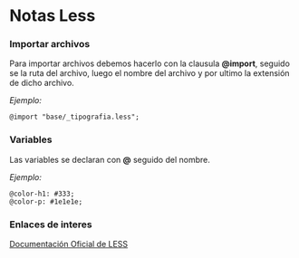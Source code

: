 # Notas Less #


### Importar archivos ###

Para importar archivos debemos hacerlo con la clausula **@import**, seguido se la ruta del archivo, luego el nombre del archivo y por ultimo la extensión de dicho archivo.

*Ejemplo:* <br>

`@import "base/_tipografia.less";`


### Variables ###

Las variables se declaran con **@** seguido del nombre.

*Ejemplo:* <br>

~~~
@color-h1: #333;
@color-p: #1e1e1e;
~~~


### Enlaces de interes ###

[Documentación Oficial de LESS](http://lesscss.org/)